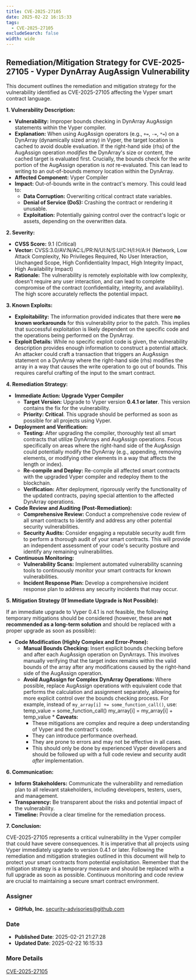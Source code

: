 ```yaml
---
title: CVE-2025-27105
date: 2025-02-22 16:15:33
tags:
  - CVE-2025-27105
excludeSearch: false
width: wide
---
```


## Remediation/Mitigation Strategy for CVE-2025-27105 - Vyper DynArray AugAssign Vulnerability

This document outlines the remediation and mitigation strategy for the vulnerability identified as CVE-2025-27105 affecting the Vyper smart contract language.

**1. Vulnerability Description:**

* **Vulnerability:** Improper bounds checking in DynArray AugAssign statements within the Vyper compiler.
* **Explanation:** When using AugAssign operators (e.g., `+=`, `-=`, `*=`) on a DynArray (dynamically sized array) in Vyper, the target location is cached to avoid double evaluation.  If the right-hand side (rhs) of the AugAssign operation *modifies* the DynArray's size or content, the cached target is evaluated first. Crucially, the bounds check for the *write* portion of the AugAssign operation is *not* re-evaluated.  This can lead to writing to an out-of-bounds memory location within the DynArray.
* **Affected Component:** Vyper Compiler
* **Impact:**  Out-of-bounds write in the contract's memory. This could lead to:
    * **Data Corruption:** Overwriting critical contract state variables.
    * **Denial of Service (DoS):**  Crashing the contract or rendering it unusable.
    * **Exploitation:**  Potentially gaining control over the contract's logic or assets, depending on the overwritten data.

**2. Severity:**

* **CVSS Score:** 9.1 (Critical)
* **Vector:** CVSS:3.0/AV:N/AC:L/PR:N/UI:N/S:U/C:H/I:H/A:H (Network, Low Attack Complexity, No Privileges Required, No User Interaction, Unchanged Scope, High Confidentiality Impact, High Integrity Impact, High Availability Impact)
* **Rationale:** The vulnerability is remotely exploitable with low complexity, doesn't require any user interaction, and can lead to complete compromise of the contract (confidentiality, integrity, and availability). The high score accurately reflects the potential impact.

**3. Known Exploits:**

* **Exploitability:**  The information provided indicates that there were **no known workarounds** for this vulnerability prior to the patch. This implies that successful exploitation is likely dependent on the specific code and the operations being performed on the DynArray.
* **Exploit Details:**  While no specific exploit code is given, the vulnerability description provides enough information to construct a potential attack. An attacker could craft a transaction that triggers an AugAssign statement on a DynArray where the right-hand side (rhs) modifies the array in a way that causes the write operation to go out of bounds.  This requires careful crafting of the input to the smart contract.

**4. Remediation Strategy:**

* **Immediate Action: Upgrade Vyper Compiler**
    * **Target Version:** Upgrade to Vyper version **0.4.1 or later**. This version contains the fix for the vulnerability.
    * **Priority:** **Critical**.  This upgrade should be performed as soon as possible for all projects using Vyper.
* **Deployment and Verification:**
    * **Testing:** After upgrading the compiler, thoroughly test all smart contracts that utilize DynArrays and AugAssign operations.  Focus specifically on areas where the right-hand side of the AugAssign could potentially modify the DynArray (e.g., appending, removing elements, or modifying other elements in a way that affects the length or index).
    * **Re-compile and Deploy:** Re-compile all affected smart contracts with the upgraded Vyper compiler and redeploy them to the blockchain.
    * **Verification:** After deployment, rigorously verify the functionality of the updated contracts, paying special attention to the affected DynArray operations.
* **Code Review and Auditing (Post-Remediation):**
    * **Comprehensive Review:** Conduct a comprehensive code review of all smart contracts to identify and address any other potential security vulnerabilities.
    * **Security Audits:** Consider engaging a reputable security audit firm to perform a thorough audit of your smart contracts. This will provide an independent assessment of your code's security posture and identify any remaining vulnerabilities.
* **Continuous Monitoring:**
    * **Vulnerability Scans:** Implement automated vulnerability scanning tools to continuously monitor your smart contracts for known vulnerabilities.
    * **Incident Response Plan:** Develop a comprehensive incident response plan to address any security incidents that may occur.

**5. Mitigation Strategy (If Immediate Upgrade is Not Possible):**

If an immediate upgrade to Vyper 0.4.1 is not feasible, the following temporary mitigations should be considered (however, these are **not recommended as a long-term solution** and should be replaced with a proper upgrade as soon as possible):

* **Code Modification (Highly Complex and Error-Prone):**
    * **Manual Bounds Checking:**  Insert explicit bounds checking before and after each AugAssign operation on DynArrays. This involves manually verifying that the target index remains within the valid bounds of the array after any modifications caused by the right-hand side of the AugAssign operation.
    * **Avoid AugAssign for Complex DynArray Operations:** Where possible, replace AugAssign operations with equivalent code that performs the calculation and assignment separately, allowing for more explicit control over the bounds checking process. For example, instead of `my_array[i] += some_function_call()`, use:
                temp_value = some_function_call()
        my_array[i] = my_array[i] + temp_value
            * **Caveats:**
        * These mitigations are complex and require a deep understanding of Vyper and the contract's code.
        * They can introduce performance overhead.
        * They are prone to errors and may not be effective in all cases.
        *  This should only be done by experienced Vyper developers and should be followed up with a full code review and security audit *after* implementation.

**6. Communication:**

* **Inform Stakeholders:** Communicate the vulnerability and remediation plan to all relevant stakeholders, including developers, testers, users, and management.
* **Transparency:** Be transparent about the risks and potential impact of the vulnerability.
* **Timeline:**  Provide a clear timeline for the remediation process.

**7. Conclusion:**

CVE-2025-27105 represents a critical vulnerability in the Vyper compiler that could have severe consequences.  It is imperative that all projects using Vyper immediately upgrade to version 0.4.1 or later. Following the remediation and mitigation strategies outlined in this document will help to protect your smart contracts from potential exploitation.  Remember that the mitigation strategy is a temporary measure and should be replaced with a full upgrade as soon as possible. Continuous monitoring and code review are crucial to maintaining a secure smart contract environment.

### Assigner
- **GitHub, Inc.** <security-advisories@github.com>

### Date
- **Published Date**: 2025-02-21 21:27:28
- **Updated Date**: 2025-02-22 16:15:33

 

### More Details
[CVE-2025-27105](https://www.cvedetails.com/cve/CVE-2025-27105)